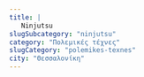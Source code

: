 ```yaml
---
title: |
   Ninjutsu
slugSubcategory: "ninjutsu"
category: "Πολεμικές τέχνες"
slugCategory: "polemikes-texnes"
city: "Θεσσαλονίκη"
---
```


